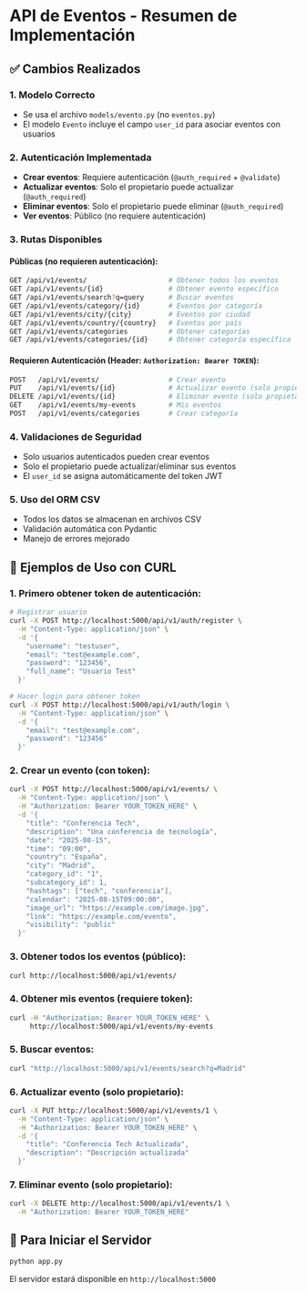 # API de Eventos - Resumen de Implementación

## ✅ Cambios Realizados

### 1. **Modelo Correcto**
- Se usa el archivo `models/evento.py` (no `eventos.py`)
- El modelo `Evento` incluye el campo `user_id` para asociar eventos con usuarios

### 2. **Autenticación Implementada**
- **Crear eventos**: Requiere autenticación (`@auth_required` + `@validate`)
- **Actualizar eventos**: Solo el propietario puede actualizar (`@auth_required`)
- **Eliminar eventos**: Solo el propietario puede eliminar (`@auth_required`)
- **Ver eventos**: Público (no requiere autenticación)

### 3. **Rutas Disponibles**

#### **Públicas** (no requieren autenticación):
```bash
GET /api/v1/events/                    # Obtener todos los eventos
GET /api/v1/events/{id}                # Obtener evento específico
GET /api/v1/events/search?q=query      # Buscar eventos
GET /api/v1/events/category/{id}       # Eventos por categoría
GET /api/v1/events/city/{city}         # Eventos por ciudad
GET /api/v1/events/country/{country}   # Eventos por país
GET /api/v1/events/categories          # Obtener categorías
GET /api/v1/events/categories/{id}     # Obtener categoría específica
```

#### **Requieren Autenticación** (Header: `Authorization: Bearer TOKEN`):
```bash
POST   /api/v1/events/                 # Crear evento
PUT    /api/v1/events/{id}             # Actualizar evento (solo propietario)
DELETE /api/v1/events/{id}             # Eliminar evento (solo propietario)
GET    /api/v1/events/my-events        # Mis eventos
POST   /api/v1/events/categories       # Crear categoría
```

### 4. **Validaciones de Seguridad**
- Solo usuarios autenticados pueden crear eventos
- Solo el propietario puede actualizar/eliminar sus eventos
- El `user_id` se asigna automáticamente del token JWT

### 5. **Uso del ORM CSV**
- Todos los datos se almacenan en archivos CSV
- Validación automática con Pydantic
- Manejo de errores mejorado

## 🧪 Ejemplos de Uso con CURL

### 1. Primero obtener token de autenticación:
```bash
# Registrar usuario
curl -X POST http://localhost:5000/api/v1/auth/register \
  -H "Content-Type: application/json" \
  -d '{
    "username": "testuser",
    "email": "test@example.com",
    "password": "123456",
    "full_name": "Usuario Test"
  }'

# Hacer login para obtener token
curl -X POST http://localhost:5000/api/v1/auth/login \
  -H "Content-Type: application/json" \
  -d '{
    "email": "test@example.com",
    "password": "123456"
  }'
```

### 2. Crear un evento (con token):
```bash
curl -X POST http://localhost:5000/api/v1/events/ \
  -H "Content-Type: application/json" \
  -H "Authorization: Bearer YOUR_TOKEN_HERE" \
  -d '{
    "title": "Conferencia Tech",
    "description": "Una conferencia de tecnología",
    "date": "2025-08-15",
    "time": "09:00",
    "country": "España",
    "city": "Madrid",
    "category_id": "1",
    "subcategory_id": 1,
    "hashtags": ["tech", "conferencia"],
    "calendar": "2025-08-15T09:00:00",
    "image_url": "https://example.com/image.jpg",
    "link": "https://example.com/evento",
    "visibility": "public"
  }'
```

### 3. Obtener todos los eventos (público):
```bash
curl http://localhost:5000/api/v1/events/
```

### 4. Obtener mis eventos (requiere token):
```bash
curl -H "Authorization: Bearer YOUR_TOKEN_HERE" \
     http://localhost:5000/api/v1/events/my-events
```

### 5. Buscar eventos:
```bash
curl "http://localhost:5000/api/v1/events/search?q=Madrid"
```

### 6. Actualizar evento (solo propietario):
```bash
curl -X PUT http://localhost:5000/api/v1/events/1 \
  -H "Content-Type: application/json" \
  -H "Authorization: Bearer YOUR_TOKEN_HERE" \
  -d '{
    "title": "Conferencia Tech Actualizada",
    "description": "Descripción actualizada"
  }'
```

### 7. Eliminar evento (solo propietario):
```bash
curl -X DELETE http://localhost:5000/api/v1/events/1 \
  -H "Authorization: Bearer YOUR_TOKEN_HERE"
```

## 🚀 Para Iniciar el Servidor
```bash
python app.py
```

El servidor estará disponible en `http://localhost:5000`

